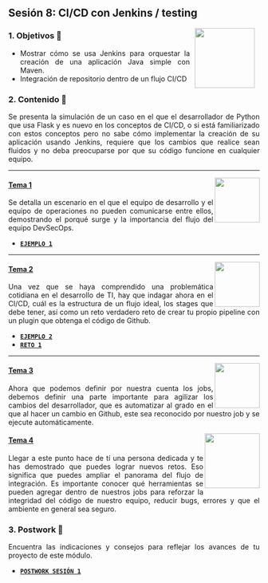 ## Sesión 8: CI/CD con Jenkins / testing

<img src="../images/android-kotlin.png" align="right" height="120" hspace="10">
<div style="text-align: justify;">

### 1. Objetivos :dart: 

- Mostrar cómo se usa Jenkins para orquestar la creación de una aplicación Java simple con Maven.
- Integración de repositorio dentro de un flujo CI/CD

### 2. Contenido :blue_book:

Se presenta la simulación de un caso en el que el desarrollador de Python que usa Flask y es nuevo en los conceptos de CI/CD, o si está familiarizado con estos conceptos pero no sabe cómo implementar la creación de su aplicación usando Jenkins, requiere que los cambios que realice sean fluidos y no deba preocuparse por que su código funcione en cualquier equipo.

---

<img src="images/tools.png" align="right" height="90"> 

#### <ins>Tema 1</ins>

Se detalla un escenario en el que el equipo de desarrollo y el equipo de operaciones no pueden comunicarse entre ellos, demostrando el porqué surge y la importancia del flujo del equipo DevSecOps.

- [**`EJEMPLO 1`**](./Ejemplo-01)

---

<img src="images/structure.png" align="right" height="90"> 

#### <ins>Tema 2</ins>

Una vez que se haya comprendido una problemática cotidiana en el desarrollo de TI, hay que indagar ahora en el CI/CD, cuál es la estructura de un flujo ideal, los stages que debe tener, así como un reto verdadero reto de crear tu propio pipeline con un plugin que obtenga el código de Github.

- [**`EJEMPLO 2`**](./Ejemplo-02)
- [**`RETO 1`**](./Reto-01)
---

<img src="images/emulator.jpg" align="right" height="90"> 

#### <ins>Tema 3</ins>

Ahora que podemos definir por nuestra cuenta los jobs, debemos definir una parte importante para agilizar los cambios del desarrollador, que es automatizar al grado en el que al hacer un cambio en Github, este sea reconocido por nuestro job y se ejecute automáticamente. 

<img src="images/chaomi.png" align="right" height="110"> 

#### <ins>Tema 4</ins>

Llegar a este punto hace de tí una persona dedicada y te has demostrado que puedes lograr nuevos retos. Eso significa que puedes ampliar el panorama del flujo de integración. Es importante conocer qué herramientas se pueden agregar dentro de nuestros jobs para reforzar la integridad del código de nuestro equipo, reducir bugs, errores y que el ambiente en general sea seguro.


### 3. Postwork :memo:

Encuentra las indicaciones y consejos para reflejar los avances de tu proyecto de este módulo.

- [**`POSTWORK SESIÓN 1`**](./Postwork/)

<br/>


</div>

